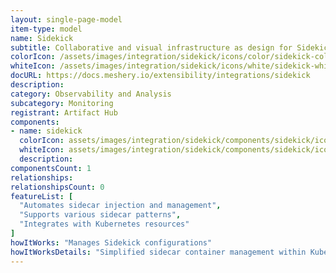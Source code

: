 ```yaml
---
layout: single-page-model
item-type: model
name: Sidekick
subtitle: Collaborative and visual infrastructure as design for Sidekick
colorIcon: /assets/images/integration/sidekick/icons/color/sidekick-color.svg
whiteIcon: /assets/images/integration/sidekick/icons/white/sidekick-white.svg
docURL: https://docs.meshery.io/extensibility/integrations/sidekick
description: 
category: Observability and Analysis
subcategory: Monitoring
registrant: Artifact Hub
components: 
- name: sidekick
  colorIcon: assets/images/integration/sidekick/components/sidekick/icons/color/sidekick-color.svg
  whiteIcon: assets/images/integration/sidekick/components/sidekick/icons/white/sidekick-white.svg
  description: 
componentsCount: 1
relationships: 
relationshipsCount: 0
featureList: [
  "Automates sidecar injection and management",
  "Supports various sidecar patterns",
  "Integrates with Kubernetes resources"
]
howItWorks: "Manages Sidekick configurations"
howItWorksDetails: "Simplified sidecar container management within Kubernetes"
---
```

